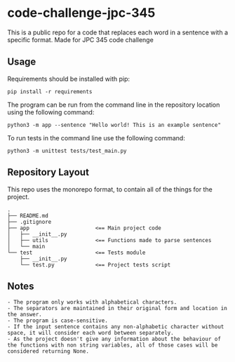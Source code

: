 # code-challenge-jpc-345

This is a public repo for a code that replaces each word in a sentence with a specific format. Made for JPC 345 code challenge

## Usage

Requirements should be installed with pip:

`pip install -r requirements`

The program can be run from the command line in the repository location using the following command:

`python3 -m app --sentence "Hello world! This is an example sentence"`

To run tests in the command line use the following command:

`python3 -m unittest tests/test_main.py`

## Repository Layout

This repo uses the monorepo format, to contain all of the things for the project.

```
.
├── README.md
├── .gitignore
├── app                     <== Main project code
│   ├── __init__.py
│   ├── utils               <== Functions made to parse sentences
│   └── main
└── test                    <== Tests module
    ├── __init__.py
    └── test.py             <== Project tests script
```

## Notes

    - The program only works with alphabetical characters.
    - The separators are maintained in their original form and location in the answer.
    - The program is case-sensitive.
    - If the input sentence contains any non-alphabetic character without space, it will consider each word between separately.
    - As the project doesn't give any information about the behaviour of the functions with non string variables, all of those cases will be considered returning None.
